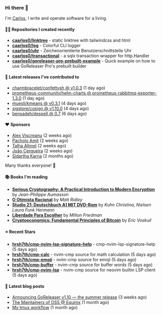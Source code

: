 ### Hi there 👋

I'm [Carlos](https://caarlos0.dev), I write and operate software for a living.

#### 👨‍💻 Repositories I created recently
- **[caarlos0/linktree](https://github.com/caarlos0/linktree)** - static linktree with tailwindcss and html
- **[caarlos0/log](https://github.com/caarlos0/log)** - Colorful CLI logger
- **[caarlos0/uhr](https://github.com/caarlos0/uhr)** - Zeichenorientierte Benutzerschnittstelle Uhr
- **[caarlos0/transactional](https://github.com/caarlos0/transactional)** - a sqlx transaction wrapper for http.Handler
- **[caarlos0/goreleaser-pro-prebuilt-example](https://github.com/caarlos0/goreleaser-pro-prebuilt-example)** - Quick example on how to use GoReleaser Pro&#39;s prebuilt builder

#### 🚀 Latest releases I've contributed to


- [charmbracelet/confettysh @ v1.0.3](https://github.com/charmbracelet/confettysh/releases/tag/v1.0.3) (1 day ago)
- [prometheus-community/helm-charts @ prometheus-rabbitmq-exporter-1.3.0](https://github.com/prometheus-community/helm-charts/releases/tag/prometheus-rabbitmq-exporter-1.3.0) (1 day ago)
- [muesli/kmeans @ v0.3.1](https://github.com/muesli/kmeans/releases/tag/v0.3.1) (4 days ago)
- [sigstore/cosign @ v1.10.0](https://github.com/sigstore/cosign/releases/tag/v1.10.0) (4 days ago)
- [bensadeh/despell @ 0.7](https://github.com/bensadeh/despell/releases/tag/0.7) (6 days ago)

#### ❤️ Sponsors
- [Alex Viscreanu](https://github.com/aexvir) (2 weeks ago)
- [Pacholo Amit](https://github.com/pacholoamit) (2 weeks ago)
- [Talha Altınel](https://github.com/MrWormHole) (2 weeks ago)
- [João Cerqueira](https://github.com/crqra) (2 weeks ago)
- [Sidartha Karna](https://github.com/sidarthakarna) (2 months ago)

Many thanks everyone! 🙏

#### 📚 Books I'm reading
- **[Serious Cryptography: A Practical Introduction to Modern Encryption](https://www.goodreads.com/book/show/36265193-serious-cryptography)** by _Jean-Philippe Aumasson_
- **[O Otimista Racional](https://www.goodreads.com/book/show/32706964-o-otimista-racional)** by _Matt Ridley_
- **[Studio 21: Deutschbuch A1 MIT DVD-Rom](https://www.goodreads.com/book/show/25495148-studio-21)** by _Kuhn Christina, Nielsen Laura Funk Hermann_
- **[Liberdade Para Escolher](https://www.goodreads.com/book/show/17238591-liberdade-para-escolher)** by _Milton Friedman_
- **[Cryptoeconomics: Fundamental Principles of Bitcoin](https://www.goodreads.com/book/show/56919322-cryptoeconomics)** by _Eric Voskuil_

#### ⭐ Recent Stars


- **[hrsh7th/cmp-nvim-lsp-signature-help](https://github.com/hrsh7th/cmp-nvim-lsp-signature-help)** - cmp-nvim-lsp-signature-help (5 days ago)
- **[hrsh7th/cmp-calc](https://github.com/hrsh7th/cmp-calc)** - nvim-cmp source for math calculation (5 days ago)
- **[hrsh7th/cmp-emoji](https://github.com/hrsh7th/cmp-emoji)** - nvim-cmp source for emoji (5 days ago)
- **[hrsh7th/cmp-buffer](https://github.com/hrsh7th/cmp-buffer)** - nvim-cmp source for buffer words (5 days ago)
- **[hrsh7th/cmp-nvim-lsp](https://github.com/hrsh7th/cmp-nvim-lsp)** - nvim-cmp source for neovim builtin LSP client (5 days ago)

#### 📄 Latest blog posts
- [Announcing GoReleaser v1.10 — the summer release](https://carlosbecker.com/posts/goreleaser-v1.10/) (3 weeks ago)
- [The Maintainers of OSS @ Equinix](https://carlosbecker.com/posts/equinix-maintainers-oss/) (1 month ago)
- [My tmux workflow](https://carlosbecker.com/posts/tmux-sessionizer/) (1 month ago)
